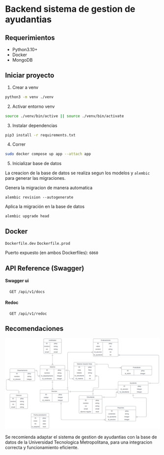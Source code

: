 # Backend sistema de gestion de ayudantias

## Requerimientos

-   Python3.10+
-   Docker
-   MongoDB

## Iniciar proyecto

1. Crear a venv

```bash
python3 -m venv ./venv
```

2. Activar entorno venv

```bash
source ./venv/bin/active || source ./venv/bin/activate
```

3. Instalar dependencias

```bash
pip3 install -r requirements.txt
```

4. Correr

```bash
sudo docker compose up app --attach app
```

5. Inicializar base de datos

La creacion de la base de datos se realiza segun los modelos y `alembic` para generar las migraciones.

Genera la migracion de manera automatica

```
alembic revision --autogenerate
```

Aplica la migración en la base de datos

```
alembic upgrade head
```

## Docker

`Dockerfile.dev`
`Dockerfile.prod`

Puerto expuesto (en ambos Dockerfiles): `6060`

## API Reference (Swagger)

#### Swagger ui

```
  GET /api/v1/docs
```

#### Redoc

```
  GET /api/v1/redoc
```

## Recomendaciones

![Modelo de Base de Datos](BD.png)

Se recomienda adaptar el sistema de gestion de ayudantias con la base de datos de la Universidad Tecnologica Metropolitana, para una integracion correcta y funcionamiento eficiente.
